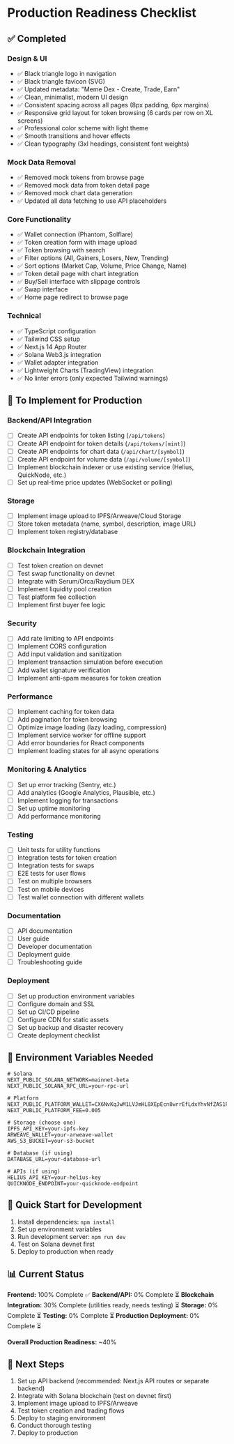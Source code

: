 # Production Readiness Checklist

## ✅ Completed

### Design & UI
- ✅ Black triangle logo in navigation
- ✅ Black triangle favicon (SVG)
- ✅ Updated metadata: "Meme Dex - Create, Trade, Earn"
- ✅ Clean, minimalist, modern UI design
- ✅ Consistent spacing across all pages (8px padding, 6px margins)
- ✅ Responsive grid layout for token browsing (6 cards per row on XL screens)
- ✅ Professional color scheme with light theme
- ✅ Smooth transitions and hover effects
- ✅ Clean typography (3xl headings, consistent font weights)

### Mock Data Removal
- ✅ Removed mock tokens from browse page
- ✅ Removed mock data from token detail page
- ✅ Removed mock chart data generation
- ✅ Updated all data fetching to use API placeholders

### Core Functionality
- ✅ Wallet connection (Phantom, Solflare)
- ✅ Token creation form with image upload
- ✅ Token browsing with search
- ✅ Filter options (All, Gainers, Losers, New, Trending)
- ✅ Sort options (Market Cap, Volume, Price Change, Name)
- ✅ Token detail page with chart integration
- ✅ Buy/Sell interface with slippage controls
- ✅ Swap interface
- ✅ Home page redirect to browse page

### Technical
- ✅ TypeScript configuration
- ✅ Tailwind CSS setup
- ✅ Next.js 14 App Router
- ✅ Solana Web3.js integration
- ✅ Wallet adapter integration
- ✅ Lightweight Charts (TradingView) integration
- ✅ No linter errors (only expected Tailwind warnings)

## 🔄 To Implement for Production

### Backend/API Integration
- [ ] Create API endpoints for token listing (`/api/tokens`)
- [ ] Create API endpoint for token details (`/api/tokens/[mint]`)
- [ ] Create API endpoints for chart data (`/api/chart/[symbol]`)
- [ ] Create API endpoint for volume data (`/api/volume/[symbol]`)
- [ ] Implement blockchain indexer or use existing service (Helius, QuickNode, etc.)
- [ ] Set up real-time price updates (WebSocket or polling)

### Storage
- [ ] Implement image upload to IPFS/Arweave/Cloud Storage
- [ ] Store token metadata (name, symbol, description, image URL)
- [ ] Implement token registry/database

### Blockchain Integration
- [ ] Test token creation on devnet
- [ ] Test swap functionality on devnet
- [ ] Integrate with Serum/Orca/Raydium DEX
- [ ] Implement liquidity pool creation
- [ ] Test platform fee collection
- [ ] Implement first buyer fee logic

### Security
- [ ] Add rate limiting to API endpoints
- [ ] Implement CORS configuration
- [ ] Add input validation and sanitization
- [ ] Implement transaction simulation before execution
- [ ] Add wallet signature verification
- [ ] Implement anti-spam measures for token creation

### Performance
- [ ] Implement caching for token data
- [ ] Add pagination for token browsing
- [ ] Optimize image loading (lazy loading, compression)
- [ ] Implement service worker for offline support
- [ ] Add error boundaries for React components
- [ ] Implement loading states for all async operations

### Monitoring & Analytics
- [ ] Set up error tracking (Sentry, etc.)
- [ ] Add analytics (Google Analytics, Plausible, etc.)
- [ ] Implement logging for transactions
- [ ] Set up uptime monitoring
- [ ] Add performance monitoring

### Testing
- [ ] Unit tests for utility functions
- [ ] Integration tests for token creation
- [ ] Integration tests for swaps
- [ ] E2E tests for user flows
- [ ] Test on multiple browsers
- [ ] Test on mobile devices
- [ ] Test wallet connection with different wallets

### Documentation
- [ ] API documentation
- [ ] User guide
- [ ] Developer documentation
- [ ] Deployment guide
- [ ] Troubleshooting guide

### Deployment
- [ ] Set up production environment variables
- [ ] Configure domain and SSL
- [ ] Set up CI/CD pipeline
- [ ] Configure CDN for static assets
- [ ] Set up backup and disaster recovery
- [ ] Create deployment checklist

## 📝 Environment Variables Needed

```env
# Solana
NEXT_PUBLIC_SOLANA_NETWORK=mainnet-beta
NEXT_PUBLIC_SOLANA_RPC_URL=your-rpc-url

# Platform
NEXT_PUBLIC_PLATFORM_WALLET=CX6NvKqJwM1LVJmHL8XEpEcn8wrrEfLdxYhvNfZAS1P9
NEXT_PUBLIC_PLATFORM_FEE=0.005

# Storage (choose one)
IPFS_API_KEY=your-ipfs-key
ARWEAVE_WALLET=your-arweave-wallet
AWS_S3_BUCKET=your-s3-bucket

# Database (if using)
DATABASE_URL=your-database-url

# APIs (if using)
HELIUS_API_KEY=your-helius-key
QUICKNODE_ENDPOINT=your-quicknode-endpoint
```

## 🚀 Quick Start for Development

1. Install dependencies: `npm install`
2. Set up environment variables
3. Run development server: `npm run dev`
4. Test on Solana devnet first
5. Deploy to production when ready

## 📊 Current Status

**Frontend:** 100% Complete ✅
**Backend/API:** 0% Complete ⏳
**Blockchain Integration:** 30% Complete (utilities ready, needs testing) ⏳
**Storage:** 0% Complete ⏳
**Testing:** 0% Complete ⏳
**Production Deployment:** 0% Complete ⏳

**Overall Production Readiness:** ~40%

## 🎯 Next Steps

1. Set up API backend (recommended: Next.js API routes or separate backend)
2. Integrate with Solana blockchain (test on devnet first)
3. Implement image upload to IPFS/Arweave
4. Test token creation and trading flows
5. Deploy to staging environment
6. Conduct thorough testing
7. Deploy to production

